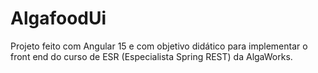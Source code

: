 # AlgafoodUi

Projeto feito com Angular 15 e com objetivo didático para implementar o front end do curso de ESR (Especialista Spring REST) da AlgaWorks.
